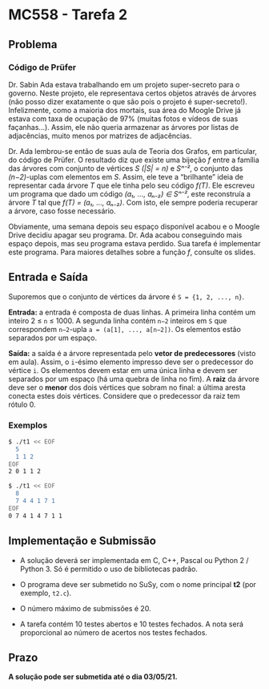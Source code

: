 # MC558 - Tarefa 2

## Problema

### Código de Prüfer

Dr. Sabin Ada estava trabalhando em um projeto super-secreto para o governo. Neste projeto, ele representava certos objetos através de árvores (não posso dizer exatamente o que são pois o projeto é super-secreto!). Infelizmente, como a maioria dos mortais, sua área do Moogle Drive já estava com taxa de ocupação de 97% (muitas fotos e vı́deos de suas façanhas...). Assim, ele não queria armazenar as árvores por listas de adjacências, muito menos por matrizes de adjacências.

Dr. Ada lembrou-se então de suas aula de Teoria dos Grafos, em particular, do código de Prüfer. O resultado diz que existe uma bijeção *f* entre a famı́lia das árvores com conjunto de vértices *S* *(|S| = n)* e *Sⁿ⁻²*, o conjunto das *(n−2)*-uplas com elementos em *S*. Assim, ele teve a “brilhante” ideia de representar cada árvore *T* que ele tinha pelo seu código *f(T)*. Ele escreveu um programa que dado um código *(a₁, ..., aₙ₋₂) ∈ Sⁿ⁻²*, este reconstruı́a a árvore *T* tal que *f(T) = (a₁, ..., aₙ₋₂)*. Com isto, ele sempre poderia recuperar a árvore, caso fosse necessário.

Obviamente, uma semana depois seu espaço disponı́vel acabou e o Moogle Drive decidiu apagar seu programa. Dr. Ada acabou conseguindo mais espaço depois, mas seu programa estava perdido. Sua tarefa é implementar este programa. Para maiores detalhes sobre a função *f*, consulte os slides.

## Entrada e Saída

Suporemos que o conjunto de vértices da árvore é `S = {1, 2, ..., n}`.

**Entrada:** a entrada é composta de duas linhas. A primeira linha contém um inteiro 2 ≤ `n` ≤ 1000. A segunda linha contém `n−2` inteiros em `S` que correspondem `n−2`-upla `a = (a[1], ..., a[n−2])`. Os elementos estão separados por um espaço.

**Saı́da:** a saı́da é a árvore representada pelo **vetor de predecessores** (visto em aula). Assim, o `i`-ésimo elemento impresso deve ser o predecessor do vértice `i`. Os elementos devem estar em uma única linha e devem ser separados por um espaço (há uma quebra de linha no fim). A **raiz** da árvore deve ser o **menor** dos dois vértices que sobram no final: a última aresta conecta estes dois vértices. Considere que o predecessor da raiz tem rótulo 0.

### Exemplos

```bash
$ ./t1 << EOF
  5
  1 1 2
EOF
2 0 1 1 2
```

```bash
$ ./t1 << EOF
  8
  7 4 4 1 7 1
EOF
0 7 4 1 4 7 1 1
```

## Implementação e Submissão

-  A solução deverá ser implementada em C, C++, Pascal ou Python 2 / Python 3. Só é permitido o uso de bibliotecas padrão.


- O programa deve ser submetido no SuSy, com o nome principal **t2** (por exemplo, `t2.c`).

- O número máximo de submissões é 20.

- A tarefa contém 10 testes abertos e 10 testes fechados. A nota será proporcional ao número de acertos nos testes fechados.

## Prazo

**A solução pode ser submetida até o dia 03/05/21.**
